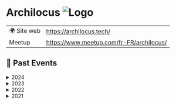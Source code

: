 # Archilocus ![Logo](https://example.com/logo-archilocus.png)

|                                |     |
| ------------------------------ | --- |
| 🌍 Site web                    | https://archilocus.tech/ |
| Meetup | https://www.meetup.com/fr-FR/archilocus/ |

<!-- EVENTS:START -->
## 📆 Past Events

<details>
<summary>2024</summary>

| Date | Event | Location | Link |
|------|--------|----------|------|
| jeudi 30 mai 2024 à 18:00 | Archilocus #13 Infrastructure | TBD | https://www.meetup.com/archilocus/events/300879794/ |
| jeudi 18 avril 2024 à 20:00 | BOF Archilocus à Devoxx France (présentiel Paris) | TBD | https://www.meetup.com/archilocus/events/300304641/ |
| jeudi 14 mars 2024 à 18:00 | Archilocus #12 DDD | Online | https://www.meetup.com/archilocus/events/299358241/ |
</details>

<details>
<summary>2023</summary>

| Date | Event | Location | Link |
|------|--------|----------|------|
| jeudi 07 décembre 2023 à 18:00 | Archilocus Chez CtrlUp | TBD | https://www.meetup.com/archilocus/events/297556058/ |
| jeudi 12 octobre 2023 à 18:00 | Archilocus Session #10 - API | Online | https://www.meetup.com/archilocus/events/296530263/ |
| jeudi 01 juin 2023 à 18:00 | L'Architecture d'Entreprise dans le Nord et le Sud-Ouest | TBD | https://www.meetup.com/archilocus/events/293545147/ |
| jeudi 30 mars 2023 à 17:00 | Archilocus Session #8 | Online | https://www.meetup.com/archilocus/events/291473012/ |
| jeudi 19 janvier 2023 à 17:45 | Archilocus - Session 7 | TBD | https://www.meetup.com/archilocus/events/290155119/ |
</details>

<details>
<summary>2022</summary>

| Date | Event | Location | Link |
|------|--------|----------|------|
| jeudi 27 octobre 2022 à 17:30 | L'automne chez Archilocus | Online | https://www.meetup.com/archilocus/events/288769670/ |
| jeudi 23 juin 2022 à 18:30 | Un an d'Archilocus | TBD | https://www.meetup.com/archilocus/events/286388725/ |
| jeudi 19 mai 2022 à 17:00 | Le printemps d'Archilocus | Online | https://www.meetup.com/archilocus/events/285247943/ |
| jeudi 10 mars 2022 à 16:30 | Archilocus online | Online | https://www.meetup.com/archilocus/events/283686786/ |
</details>

<details>
<summary>2021</summary>

| Date | Event | Location | Link |
|------|--------|----------|------|
| jeudi 02 décembre 2021 à 17:00 | Archilocus #3 en vrai (et online) | TBD | https://www.meetup.com/archilocus/events/280992564/ |
| jeudi 23 septembre 2021 à 16:00 | Session #2 | Online | https://www.meetup.com/archilocus/events/279048057/ |
| jeudi 24 juin 2021 à 14:00 | Archilocus MVP | Online | https://www.meetup.com/archilocus/events/278556971/ |
</details>
<!-- EVENTS:END -->